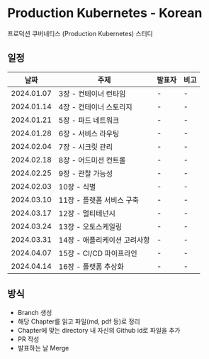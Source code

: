 # Production Kubernetes - Korean

프로덕션 쿠버네티스 (Production Kubernetes) 스터디

## 일정

|날짜|주제|발표자|비고|
|---|---|---|---|
|2024.01.07|3장 - 컨테이너 런타임|-|-|
|2024.01.14|4장 - 컨테이너 스토리지|-|-|
|2024.01.21|5장 - 파드 네트워크|-|-|
|2024.01.28|6장 - 서비스 라우팅|-|-|
|2024.02.04|7장 - 시크릿 관리|-|-|
|2024.02.18|8장 - 어드미션 컨트롤|-|-|
|2024.02.25|9장 - 관찰 가능성|-|-|
|2024.02.03|10장 - 식별|-|-|
|2024.03.10|11장 - 플랫폼 서비스 구축|-|-|
|2024.03.17|12장 - 멀티테넌시|-|-|
|2024.03.24|13장 - 오토스케일링|-|-|
|2024.03.31|14장 - 애플리케이션 고려사항|-|-|
|2024.04.07|15장 - CI/CD 파이프라인|-|-|
|2024.04.14|16장 - 플랫폼 추상화|-|-|

## 방식

- Branch 생성
- 해당 Chapter를 읽고 파일(md, pdf 등)로 정리
- Chapter에 맞는 directory 내 자신의 Github id로 파일을 추가
- PR 작성
- 발표하는 날 Merge
